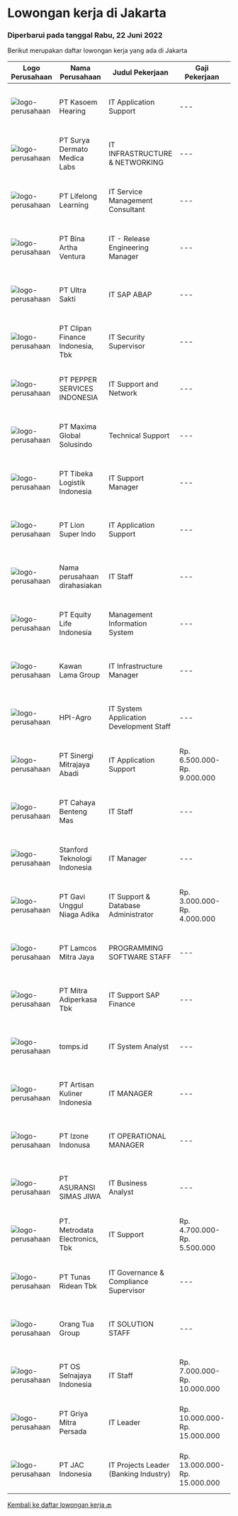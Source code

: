 
  # Lowongan kerja di Jakarta

  ### Diperbarui pada tanggal Rabu, 22 Juni 2022

  Berikut merupakan daftar lowongan kerja yang ada di Jakarta

  |Logo Perusahaan | Nama Perusahaan | Judul Pekerjaan | Gaji Pekerjaan | Lokasi | Deskripsi | Tanggal diunggah | Pranala |
  | -------------- | --------------- | --------------- | --------- | --------- | -------------- | ------- | ----------- |
  |![logo-perusahaan](https://image-service-cdn.seek.com.au/78b7062bee6034a2b510e4cd61c8a65d81375301/ee4dce1061f3f616224767ad58cb2fc751b8d2dc)|PT Kasoem Hearing|IT Application Support|---|Jakarta Raya|Melakukan layanan kepada end user (seluruh business unit) sehubungan dengan kendala aplikasi Melakukan support dan troubleshooting kepada user...|Rabu, 22 Juni 2022|https://www.jobstreet.co.id/id/job/it-application-support-3928971?token=0~61144651-61bf-444c-b43d-f85b2903fe92&sectionRank=1&jobId=jobstreet-id-job-3928971|
|![logo-perusahaan](https://image-service-cdn.seek.com.au/45cd947f871275045256eb1e62baf336195ee3a1/ee4dce1061f3f616224767ad58cb2fc751b8d2dc)|PT Surya Dermato Medica Labs|IT INFRASTRUCTURE & NETWORKING|---|Jakarta Pusat|Tugas &amp; Tanggung Jawab : Membuat desain networking di perusahaan. Mengatur penyimpanan data &amp; backup Mengatur penyimpanan hardware &amp; asset...|Senin, 20 Juni 2022|https://www.jobstreet.co.id/id/job/it-infrastructure-networking-3926858?token=0~61144651-61bf-444c-b43d-f85b2903fe92&sectionRank=2&jobId=jobstreet-id-job-3926858|
|![logo-perusahaan](https://image-service-cdn.seek.com.au/5090f10427235c93c073756243fc5da9c4aa5347/ee4dce1061f3f616224767ad58cb2fc751b8d2dc)|PT Lifelong Learning|IT Service Management Consultant|---|Jakarta Selatan|Responsibilities: Become part of the Consultant team member to provide solutions, resolve problems in the IT Service Management/ITSM area (ITSM...|Selasa, 21 Juni 2022|https://www.jobstreet.co.id/id/job/it-service-management-consultant-3927604?token=0~61144651-61bf-444c-b43d-f85b2903fe92&sectionRank=3&jobId=jobstreet-id-job-3927604|
|![logo-perusahaan](https://image-service-cdn.seek.com.au/f0261d19c15b4a7ad0edc9de580c4eba704e92a0/ee4dce1061f3f616224767ad58cb2fc751b8d2dc)|PT Bina Artha Ventura|IT - Release Engineering Manager|---|Jakarta Raya|An experienced software engineering professional is required for the senior role of Release Engineering Manager (REM) at Bina Artha Ventura. As REM,...|Selasa, 21 Juni 2022|https://www.jobstreet.co.id/id/job/it-release-engineering-manager-3909317?token=0~61144651-61bf-444c-b43d-f85b2903fe92&sectionRank=4&jobId=jobstreet-id-job-3909317|
|![logo-perusahaan](https://image-service-cdn.seek.com.au/5fa84d202b9421fc795e934d8b3a22e105bf750b/ee4dce1061f3f616224767ad58cb2fc751b8d2dc)|PT Ultra Sakti|IT SAP ABAP|---|Jakarta Utara|Kualifikasi: Pendidikan Minimal S1 Ilmu Komputer, Sistem Informasi atau setara lainnya Penguasaan dialog programming, smartform, user exit, data...|Selasa, 21 Juni 2022|https://www.jobstreet.co.id/id/job/it-sap-abap-3927149?token=0~61144651-61bf-444c-b43d-f85b2903fe92&sectionRank=5&jobId=jobstreet-id-job-3927149|
|![logo-perusahaan](https://image-service-cdn.seek.com.au/3e50b928453da2269fd82efbd1e89ba68089a4f1/ee4dce1061f3f616224767ad58cb2fc751b8d2dc)|PT Clipan Finance Indonesia, Tbk|IT Security Supervisor|---|Jakarta Barat|Melakukan Pemeliharaan perangkat keamanan untuk Data Center dan Disaster Recovery Center (DRC) secara rutin. Memonitor konfigurasi agar tercapai...|Selasa, 21 Juni 2022|https://www.jobstreet.co.id/id/job/it-security-supervisor-3927270?token=0~61144651-61bf-444c-b43d-f85b2903fe92&sectionRank=6&jobId=jobstreet-id-job-3927270|
|![logo-perusahaan](https://image-service-cdn.seek.com.au/6ea93a8c87e83716f5b57f6a745d949569f16cc9/ee4dce1061f3f616224767ad58cb2fc751b8d2dc)|PT PEPPER SERVICES INDONESIA|IT Support and Network|---|Jakarta Raya|Responsibilities: Support and maintain applications both in-house developed and from a variety of vendors and/or 3rd parties across both physical and...|Selasa, 21 Juni 2022|https://www.jobstreet.co.id/id/job/it-support-and-network-3927284?token=0~61144651-61bf-444c-b43d-f85b2903fe92&sectionRank=7&jobId=jobstreet-id-job-3927284|
|![logo-perusahaan](https://image-service-cdn.seek.com.au/02e9e21cfae7361b9575627513bf826ae4ecfce2/ee4dce1061f3f616224767ad58cb2fc751b8d2dc)|PT Maxima Global Solusindo|Technical Support|---|Jakarta Utara|Requirements :    Usia Maksimal 35 Tahun Pendidikan Minimal D3, Jurusan IT / Elektro Harus Menguasai Kemampuan Bahasa Inggris yang Baik &amp; Aktif...|Rabu, 22 Juni 2022|https://www.jobstreet.co.id/id/job/technical-support-3929041?token=0~61144651-61bf-444c-b43d-f85b2903fe92&sectionRank=8&jobId=jobstreet-id-job-3929041|
|![logo-perusahaan](https://image-service-cdn.seek.com.au/0e9fc662e92205b972511d5c66c2fd1bb88b1ab2/ee4dce1061f3f616224767ad58cb2fc751b8d2dc)|PT Tibeka Logistik Indonesia|IT Support Manager|---|Jakarta Selatan|Requirements: Minimum Bachelor’s degree in any major Minimum 7 years of experience in general affair or procurement plus experience leading a team(s)...|Selasa, 21 Juni 2022|https://www.jobstreet.co.id/id/job/it-support-manager-3928171?token=0~61144651-61bf-444c-b43d-f85b2903fe92&sectionRank=9&jobId=jobstreet-id-job-3928171|
|![logo-perusahaan](https://image-service-cdn.seek.com.au/3b61e72809e71ee9c208169dc285db1252456622/ee4dce1061f3f616224767ad58cb2fc751b8d2dc)|PT Lion Super Indo|IT Application Support|---|Jakarta Selatan|Job Descriptions: Follow up support tickets from IT Service Desk &amp; Administration within agreed Service Level Agreements. Perform and support...|Rabu, 22 Juni 2022|https://www.jobstreet.co.id/id/job/it-application-support-3928758?token=0~61144651-61bf-444c-b43d-f85b2903fe92&sectionRank=10&jobId=jobstreet-id-job-3928758|
|![logo-perusahaan](https://i.ibb.co/sqvTCh9/112815900-stock-vector-no-image-available-icon-flat-vector.webp)|Nama perusahaan dirahasiakan|IT Staff|---|Jakarta Timur|Kualifikasi : S1 Teknik Informatika atau Sistem Informasi Usia maksimal 30 tahun. Memiliki pengalaman kerja minimal 3 tahun di bidang yang sama...|Selasa, 21 Juni 2022|https://www.jobstreet.co.id/id/job/it-staff-3928478?token=0~61144651-61bf-444c-b43d-f85b2903fe92&sectionRank=11&jobId=jobstreet-id-job-3928478|
|![logo-perusahaan](https://image-service-cdn.seek.com.au/830f93cee4ca7047bb8aa2d86a82f3c712a5ffd9/ee4dce1061f3f616224767ad58cb2fc751b8d2dc)|PT Equity Life Indonesia|Management Information System|---|Jakarta Raya|Deskripsi Pekerjaan: Membangun solusi data architecture, modeling, dan ETL untuk menyediakan data untuk analisa dan pelaporan data dengan sumber dari...|Selasa, 21 Juni 2022|https://www.jobstreet.co.id/id/job/management-information-system-3928257?token=0~61144651-61bf-444c-b43d-f85b2903fe92&sectionRank=12&jobId=jobstreet-id-job-3928257|
|![logo-perusahaan](https://image-service-cdn.seek.com.au/db3b80f2e5792b8b40137410dae12e737376d91a/ee4dce1061f3f616224767ad58cb2fc751b8d2dc)|Kawan Lama Group|IT Infrastructure Manager|---|Jakarta Raya|Responsibilities: Design and execute short plus long term strategic plans to assure infrastructure capacity attains current and future needs. Develop,...|Selasa, 21 Juni 2022|https://www.jobstreet.co.id/id/job/it-infrastructure-manager-3927296?token=0~61144651-61bf-444c-b43d-f85b2903fe92&sectionRank=13&jobId=jobstreet-id-job-3927296|
|![logo-perusahaan](https://image-service-cdn.seek.com.au/0d457d2cf249547b3fdda192fb13dbee8e63de25/ee4dce1061f3f616224767ad58cb2fc751b8d2dc)|HPI-Agro|IT System Application Development Staff|---|Jakarta Barat|Membuat dan mengembangkan aplikasi dengan standard framework yang diberikan oleh system analis dan arsitektur Melakukan koordinasi ke user setelah...|Selasa, 21 Juni 2022|https://www.jobstreet.co.id/id/job/it-system-application-development-staff-3908641?token=0~61144651-61bf-444c-b43d-f85b2903fe92&sectionRank=14&jobId=jobstreet-id-job-3908641|
|![logo-perusahaan](https://image-service-cdn.seek.com.au/0c74eda6d08ccae2f0c520cf5a2e16059a54b2f8/ee4dce1061f3f616224767ad58cb2fc751b8d2dc)|PT Sinergi Mitrajaya Abadi|IT Application Support|Rp. 6.500.000-Rp. 9.000.000|Jakarta Selatan|Klient kami adalah salah satu perusahaan terkenal di industri perbankan di indonesia sedang mencari posisi sebagai IT Application Support  dengan...|Jumat, 17 Juni 2022|https://www.jobstreet.co.id/id/job/it-application-support-3923960?token=0~61144651-61bf-444c-b43d-f85b2903fe92&sectionRank=15&jobId=jobstreet-id-job-3923960|
|![logo-perusahaan](https://image-service-cdn.seek.com.au/c8ba495425bad71d375cfe69a17369d74c6f2141/ee4dce1061f3f616224767ad58cb2fc751b8d2dc)|PT Cahaya Benteng Mas|IT Staff|---|Jakarta Pusat|Usia Maksimal 27 Tahun Kandidat harus memiliki setidaknya Gelar Sarjana jurusan Teknik Informatika/ Teknik Komputer/ Sistem Informatika/ Manajemen...|Selasa, 21 Juni 2022|https://www.jobstreet.co.id/id/job/it-staff-3928603?token=0~61144651-61bf-444c-b43d-f85b2903fe92&sectionRank=16&jobId=jobstreet-id-job-3928603|
|![logo-perusahaan](https://i.ibb.co/sqvTCh9/112815900-stock-vector-no-image-available-icon-flat-vector.webp)|Stanford Teknologi Indonesia|IT Manager|---|Jakarta Pusat|Job Responsibles: Lead large IT projects, including the design and deployment of new IT systems and services...|Selasa, 21 Juni 2022|https://www.jobstreet.co.id/id/job/it-manager-3927717?token=0~61144651-61bf-444c-b43d-f85b2903fe92&sectionRank=17&jobId=jobstreet-id-job-3927717|
|![logo-perusahaan](https://image-service-cdn.seek.com.au/9323985d13b67e83f1bfea156b772da2fe816964/ee4dce1061f3f616224767ad58cb2fc751b8d2dc)|PT Gavi Unggul Niaga Adika|IT Support & Database Administrator|Rp. 3.000.000-Rp. 4.000.000|Jakarta Raya|Kualifikasi: Pendidikan D3/S1 Ilmu komputer, Teknik Informatika, sederajat Freshgraduate dipersilahkan melamar Mengerti baik Software ataupun Hardware...|Senin, 20 Juni 2022|https://www.jobstreet.co.id/id/job/it-support-database-administrator-3925923?token=0~61144651-61bf-444c-b43d-f85b2903fe92&sectionRank=18&jobId=jobstreet-id-job-3925923|
|![logo-perusahaan](https://image-service-cdn.seek.com.au/772e06018e9f2f460088b48fcf2b25cb67796bd6/ee4dce1061f3f616224767ad58cb2fc751b8d2dc)|PT Lamcos Mitra Jaya|PROGRAMMING SOFTWARE STAFF|---|Jakarta Utara|Maintain software POS Maintain software ERP Accounting Solve &amp; design Improvement Software Development LIfe Cycle Paham DBMS SQL Server &amp;...|Rabu, 22 Juni 2022|https://www.jobstreet.co.id/id/job/programming-software-staff-3928769?token=0~61144651-61bf-444c-b43d-f85b2903fe92&sectionRank=19&jobId=jobstreet-id-job-3928769|
|![logo-perusahaan](https://image-service-cdn.seek.com.au/8393c7aadcbc6b4b04229d009809eef3fb82e791/ee4dce1061f3f616224767ad58cb2fc751b8d2dc)|PT Mitra Adiperkasa Tbk|IT Support SAP Finance|---|Jakarta Raya|Job Summary : IT support finance services level 1 to do problem management by incident and involve in IT Project/Modification based on Business...|Rabu, 22 Juni 2022|https://www.jobstreet.co.id/id/job/it-support-sap-finance-3928863?token=0~61144651-61bf-444c-b43d-f85b2903fe92&sectionRank=20&jobId=jobstreet-id-job-3928863|
|![logo-perusahaan](https://image-service-cdn.seek.com.au/6e0f2c90d8717b76622afaf4eee266cf63316b2c/ee4dce1061f3f616224767ad58cb2fc751b8d2dc)|tomps.id|IT System Analyst|---|Jakarta Selatan|Job Description: Meet and coordinate with internal and external stakeholders to establish project scope, system goals, and requirements Develop,...|Rabu, 22 Juni 2022|https://www.jobstreet.co.id/id/job/it-system-analyst-3928874?token=0~61144651-61bf-444c-b43d-f85b2903fe92&sectionRank=21&jobId=jobstreet-id-job-3928874|
|![logo-perusahaan](https://image-service-cdn.seek.com.au/e5314f8d21b02aac8c5948578f7f93239b88d9f1/ee4dce1061f3f616224767ad58cb2fc751b8d2dc)|PT Artisan Kuliner Indonesia|IT MANAGER|---|Jakarta Selatan|Job Requirements Candidate must be posses at least Bachelor Degree in Computer Science (GPA minimum 3.00). Minimum 2 years experience in the related...|Senin, 20 Juni 2022|https://www.jobstreet.co.id/id/job/it-manager-3925536?token=0~61144651-61bf-444c-b43d-f85b2903fe92&sectionRank=22&jobId=jobstreet-id-job-3925536|
|![logo-perusahaan](https://image-service-cdn.seek.com.au/c56bc5dcdfea041afc356b58e49fb897ce296111/ee4dce1061f3f616224767ad58cb2fc751b8d2dc)|PT Izone Indonusa|IT OPERATIONAL MANAGER|---|Jakarta Utara|Job Description: Provide day to day technical support to users both onsite or remote. Install and support LANs, WANs, network segments, hardware and...|Selasa, 21 Juni 2022|https://www.jobstreet.co.id/id/job/it-operational-manager-3928017?token=0~61144651-61bf-444c-b43d-f85b2903fe92&sectionRank=23&jobId=jobstreet-id-job-3928017|
|![logo-perusahaan](https://image-service-cdn.seek.com.au/c3207eea0cdcb740c1195969ae4abeaa281715b3/ee4dce1061f3f616224767ad58cb2fc751b8d2dc)|PT ASURANSI SIMAS JIWA|IT Business Analyst|---|Jakarta Pusat|Job Responsibilities: Conduct analysis and prep documents from user and communicate with developer according to the requirements Conforming...|Rabu, 22 Juni 2022|https://www.jobstreet.co.id/id/job/it-business-analyst-3928800?token=0~61144651-61bf-444c-b43d-f85b2903fe92&sectionRank=24&jobId=jobstreet-id-job-3928800|
|![logo-perusahaan](https://image-service-cdn.seek.com.au/0d75518309b56a3cff39daa569b0ba02cc7a22f2/ee4dce1061f3f616224767ad58cb2fc751b8d2dc)|PT. Metrodata Electronics, Tbk|IT Support|Rp. 4.700.000-Rp. 5.500.000|Jakarta Raya|Kualifikasi Personnel: Minimal Diploma (D3) Ilmu Komputer, Sistem Informasi, Teknik Komputer atau Pendidikan setara. pengalaman minimal 1 tahun...|Senin, 20 Juni 2022|https://www.jobstreet.co.id/id/job/it-support-3926477?token=0~61144651-61bf-444c-b43d-f85b2903fe92&sectionRank=25&jobId=jobstreet-id-job-3926477|
|![logo-perusahaan](https://image-service-cdn.seek.com.au/bfa0499587c60523d092c92bf1eac2d3255c059c/ee4dce1061f3f616224767ad58cb2fc751b8d2dc)|PT Tunas Ridean Tbk|IT Governance & Compliance Supervisor|---|Jakarta Selatan|Qualifications : S1 graduates At least 4 years work experience as IT Governance &amp; Security /IT Auditor/IT Compliance Strong concept, good...|Selasa, 21 Juni 2022|https://www.jobstreet.co.id/id/job/it-governance-compliance-supervisor-3909043?token=0~61144651-61bf-444c-b43d-f85b2903fe92&sectionRank=26&jobId=jobstreet-id-job-3909043|
|![logo-perusahaan](https://image-service-cdn.seek.com.au/bfdb00c0adbf988c12035f2d57bf67300ceec9e4/ee4dce1061f3f616224767ad58cb2fc751b8d2dc)|Orang Tua Group|IT SOLUTION STAFF|---|Jakarta Barat|Job Descriptions: Supports smooth application operational processes in OT Design and develop application systems according to company needs Implement...|Selasa, 21 Juni 2022|https://www.jobstreet.co.id/id/job/it-solution-staff-3927354?token=0~61144651-61bf-444c-b43d-f85b2903fe92&sectionRank=27&jobId=jobstreet-id-job-3927354|
|![logo-perusahaan](https://image-service-cdn.seek.com.au/975456fbbdbfbdc066c90c0744fc2601c3f8f600/ee4dce1061f3f616224767ad58cb2fc751b8d2dc)|PT OS Selnajaya Indonesia|IT Staff|Rp. 7.000.000-Rp. 10.000.000|Jakarta Raya|Greetings! We are PT OS Selnajaya (Japanese Recruitment Agency). Our client engaged in Automation Trading Company is hiring candidates for IT Staff...|Senin, 20 Juni 2022|https://www.jobstreet.co.id/id/job/it-staff-3925532?token=0~61144651-61bf-444c-b43d-f85b2903fe92&sectionRank=28&jobId=jobstreet-id-job-3925532|
|![logo-perusahaan](https://image-service-cdn.seek.com.au/fee81001754c6314d7c734fda467f2d1531e44e6/ee4dce1061f3f616224767ad58cb2fc751b8d2dc)|PT Griya Mitra Persada|IT Leader|Rp. 10.000.000-Rp. 15.000.000|Jakarta Pusat|Responsibilities : Supervising IT team members – for both Internal and external roles Providing technology solutions, accept new challenge to deliver...|Selasa, 21 Juni 2022|https://www.jobstreet.co.id/id/job/it-leader-3927772?token=0~61144651-61bf-444c-b43d-f85b2903fe92&sectionRank=29&jobId=jobstreet-id-job-3927772|
|![logo-perusahaan](https://image-service-cdn.seek.com.au/50fedf91f7fd688dcd9995a9d57073ea96a5a8cf/ee4dce1061f3f616224767ad58cb2fc751b8d2dc)|PT JAC Indonesia|IT Projects Leader (Banking Industry)|Rp. 13.000.000-Rp. 15.000.000|Jakarta Raya|- Experience in Banking Industry. Prefer have experience in handling IT Projects- Experience to manage or lead IT Projects- Fluent in EnglishBrief...|Selasa, 21 Juni 2022|https://www.jobstreet.co.id/id/job/it-projects-leader-banking-industry-3927216?token=0~61144651-61bf-444c-b43d-f85b2903fe92&sectionRank=30&jobId=jobstreet-id-job-3927216|


  [Kembali ke daftar lowongan kerja 🔙](../README.md#daftar-lowongan-kerja)
  